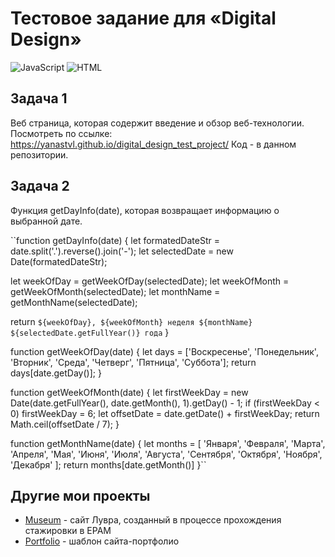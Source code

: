<h1>
    Тестовое задание для «Digital Design»
</h1>

![JavaScript](https://img.shields.io/badge/Vanilla%20JavaScript-444?logo=JavaScript&logoColor=f0f0f0)
![HTML](https://img.shields.io/badge/HTML-444?logo=HTML5&logoColor=f0f0f0)

## Задача 1

Веб страница, которая содержит введение и обзор веб-технологии.
Посмотреть по ссылке: https://yanastvl.github.io/digital_design_test_project/
Код - в данном репозитории.

## Задача 2

Функция getDayInfo(date), которая возвращает информацию о выбранной дате.

``function getDayInfo(date) {
  let formatedDateStr = date.split('.').reverse().join('-');
  let selectedDate = new Date(formatedDateStr);

  let weekOfDay = getWeekOfDay(selectedDate);
  let weekOfMonth = getWeekOfMonth(selectedDate);
  let monthName = getMonthName(selectedDate);

  return `${weekOfDay}, ${weekOfMonth} неделя ${monthName} ${selectedDate.getFullYear()} года`
}

function getWeekOfDay(date) {
  let days = ['Воскресенье', 'Понедельник', 'Вторник', 'Среда', 'Четверг', 'Пятница', 'Суббота'];
  return days[date.getDay()];
}

function getWeekOfMonth(date) {
  let firstWeekDay = new Date(date.getFullYear(), date.getMonth(), 1).getDay() - 1;
  if (firstWeekDay < 0) firstWeekDay = 6;
  let offsetDate = date.getDate() + firstWeekDay;
  return Math.ceil(offsetDate / 7);
}

function getMonthName(date) {
  let months = [
    'Января', 'Февраля', 'Марта', 'Апреля', 'Мая', 'Июня', 'Июля', 'Августа', 'Сентября', 'Октября', 'Ноября', 'Декабря'
  ];
  return months[date.getMonth()]
}``

## Другие мои проекты
 - [Museum](https://rolling-scopes-school.github.io/yanastvl-JSFE2021Q3/museum-dom/) - сайт Лувра, созданный в процессе прохождения стажировки в EPAM
 - [Portfolio](https://yanastvl.github.io/portfolio_template/) - шаблон сайта-портфолио
